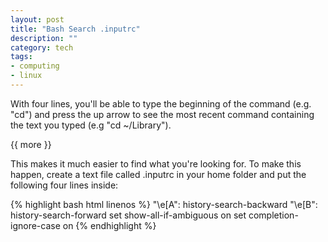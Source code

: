 ```yaml
---
layout: post
title: "Bash Search .inputrc"
description: ""
category: tech 
tags:
- computing
- linux
---
```

 
   
With four lines, you'll be able to type the beginning of the command (e.g. "cd") and press the up arrow to see the most recent command containing the text you typed (e.g "cd ~/Library"). 


{{ more }} 

This makes it much easier to find what you're looking for. To make this happen, create a text file called .inputrc in your home folder and put the following four lines inside:

{% highlight bash html linenos %}
"\e[A": history-search-backward
"\e[B": history-search-forward
set show-all-if-ambiguous on
set completion-ignore-case on
{% endhighlight %}
 
